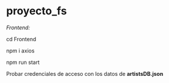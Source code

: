 # proyecto_fs

*Frontend:*

cd Frontend

npm i axios

npm run start

Probar credenciales de acceso con los datos de **artistsDB.json**
